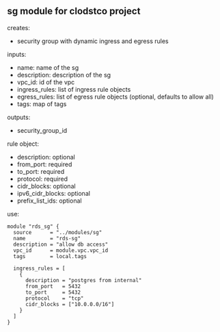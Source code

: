 
## sg module for clodstco project

creates:

* security group with dynamic ingress and egress rules

inputs:

* name: name of the sg
* description: description of the sg
* vpc\_id: id of the vpc
* ingress\_rules: list of ingress rule objects
* egress\_rules: list of egress rule objects (optional, defaults to allow all)
* tags: map of tags

outputs:

* security\_group\_id

rule object:

* description: optional
* from\_port: required
* to\_port: required
* protocol: required
* cidr\_blocks: optional
* ipv6\_cidr\_blocks: optional
* prefix\_list\_ids: optional

use:

```hcl
module "rds_sg" {
  source      = "../modules/sg"
  name        = "rds-sg"
  description = "allow db access"
  vpc_id      = module.vpc.vpc_id
  tags        = local.tags

  ingress_rules = [
    {
      description = "postgres from internal"
      from_port   = 5432
      to_port     = 5432
      protocol    = "tcp"
      cidr_blocks = ["10.0.0.0/16"]
    }
  ]
}
```

